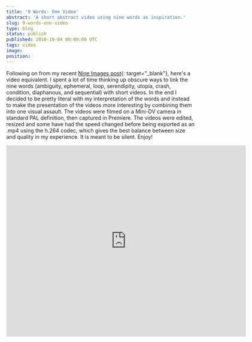 ```yaml
---
title: '9 Words- One Video'
abstract: 'A short abstract video using nine words as inspiration.'
slug: 9-words-one-video
type: blog
status: publish
published: 2010-10-04 00:00:00 UTC
tags: video
image: 
position: 
---
```


Following on from my recent [Nine Images
post](/blog/nine-words-nine-images/){: target="_blank"}, here\'s a video
equivalent. I spent a lot of time thinking up obscure ways to link the
nine words (ambiguity, ephemeral, loop, serendipity, utopia, crash,
condition, diaphanous, and sequential) with short videos. In the end I
decided to be pretty literal with my interpretation of the words and
instead to make the presentation of the videos more interesting by
combining them into one visual assault. The videos were filmed on a
Mini-DV camera in standard PAL definition, then captured in Premiere.
The videos were edited, resized and some have had the speed changed
before being exported as an .mp4 using the h.264 codec, which gives the
best balance between size and quality in my experience. It is meant to
be silent. Enjoy!

<iframe class="ql-video" allowfullscreen="true" src="https://player.vimeo.com/video/15545285" width="640" height="512" frameborder="0"></iframe>




